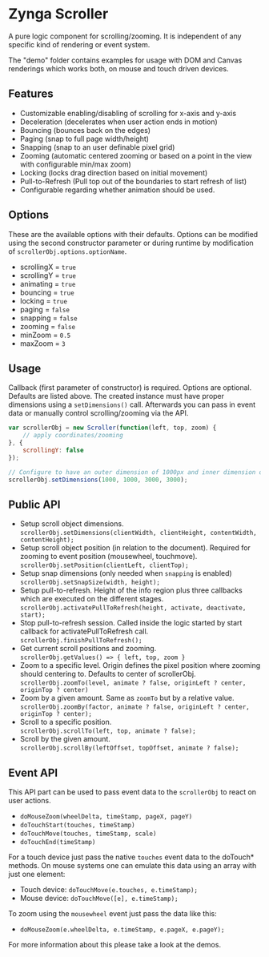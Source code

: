 Zynga Scroller
==============

A pure logic component for scrolling/zooming. It is independent of any specific kind of rendering or event system. 

The "demo" folder contains examples for usage with DOM and Canvas renderings which works both, on mouse and touch driven devices.

Features
--------

* Customizable enabling/disabling of scrolling for x-axis and y-axis
* Deceleration (decelerates when user action ends in motion)
* Bouncing (bounces back on the edges)
* Paging (snap to full page width/height)
* Snapping (snap to an user definable pixel grid)
* Zooming (automatic centered zooming or based on a point in the view with configurable min/max zoom)
* Locking (locks drag direction based on initial movement)
* Pull-to-Refresh (Pull top out of the boundaries to start refresh of list)
* Configurable regarding whether animation should be used.

Options
-------

These are the available options with their defaults. Options can be modified using the second constructor parameter or during runtime by modification of `scrollerObj.options.optionName`.

* scrollingX = `true`
* scrollingY = `true`
* animating = `true`
* bouncing = `true`
* locking = `true`
* paging = `false`
* snapping = `false`
* zooming = `false`
* minZoom = `0.5`
* maxZoom = `3`

Usage
-----

Callback (first parameter of constructor) is required. Options are optional. Defaults are listed above. The created instance must have proper dimensions using a `setDimensions()` call. Afterwards you can pass in event data or manually control scrolling/zooming via the API.

```js
var scrollerObj = new Scroller(function(left, top, zoom) {
	// apply coordinates/zooming
}, {
	scrollingY: false
});

// Configure to have an outer dimension of 1000px and inner dimension of 3000px
scrollerObj.setDimensions(1000, 1000, 3000, 3000);
```

Public API
----------

* Setup scroll object dimensions.  
  `scrollerObj.setDimensions(clientWidth, clientHeight, contentWidth, contentHeight);`
* Setup scroll object position (in relation to the document). Required for zooming to event position (mousewheel, touchmove).  
  `scrollerObj.setPosition(clientLeft, clientTop);`
* Setup snap dimensions (only needed when `snapping` is enabled)  
  `scrollerObj.setSnapSize(width, height);`
* Setup pull-to-refresh. Height of the info region plus three callbacks which are executed on the different stages.  
  `scrollerObj.activatePullToRefresh(height, activate, deactivate, start);`
* Stop pull-to-refresh session. Called inside the logic started by start callback for activatePullToRefresh call.  
  `scrollerObj.finishPullToRefresh();`
* Get current scroll positions and zooming.  
  `scrollerObj.getValues() => { left, top, zoom }`
* Zoom to a specific level. Origin defines the pixel position where zooming should centering to. Defaults to center of scrollerObj.  
  `scrollerObj.zoomTo(level, animate ? false, originLeft ? center, originTop ? center)`
* Zoom by a given amount. Same as `zoomTo` but by a relative value.  
  `scrollerObj.zoomBy(factor, animate ? false, originLeft ? center, originTop ? center);`
* Scroll to a specific position.  
  `scrollerObj.scrollTo(left, top, animate ? false);`
* Scroll by the given amount.  
  `scrollerObj.scrollBy(leftOffset, topOffset, animate ? false);`

Event API
---------

This API part can be used to pass event data to the `scrollerObj` to react on user actions. 

* `doMouseZoom(wheelDelta, timeStamp, pageX, pageY)`
* `doTouchStart(touches, timeStamp)`
* `doTouchMove(touches, timeStamp, scale)`
* `doTouchEnd(timeStamp)`

For a touch device just pass the native `touches` event data to the doTouch* methods. On mouse systems one can emulate this data using an array with just one element:

* Touch device: `doTouchMove(e.touches, e.timeStamp);`
* Mouse device: `doTouchMove([e], e.timeStamp);`

To zoom using the `mousewheel` event just pass the data like this:

* `doMouseZoom(e.wheelDelta, e.timeStamp, e.pageX, e.pageY);`

For more information about this please take a look at the demos.